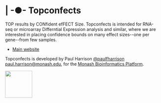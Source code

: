 # | -●- Topconfects 

TOP results by CONfident efFECT Size. Topconfects is intended for RNA-seq or microarray Differntial Expression analysis and similar, where we are interested in placing confidence bounds on many effect sizes--one per gene--from few samples.

* [Main website](http://logarithmic.net/topconfects/)


Topconfects is developed by Paul Harrison [@paulfharrison](https://twitter.com/paulfharrison) paul.harrison@monash.edu, for the [Monash Bioinformatics Platform](https://platforms.monash.edu/bioinformatics/).

<a href="https://platforms.monash.edu/bioinformatics/"><img src="https://raw.githubusercontent.com/pfh/topconfects/master/MBP-logo.png" height="88"></a>
